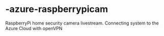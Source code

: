 # -azure-raspberrypicam
RaspberryPi home security camera livestream. Connecting system to the Azure Cloud with openVPN
